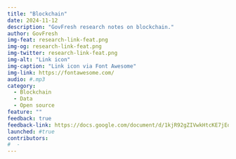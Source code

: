 ```yaml
---
title: "Blockchain"
date: 2024-11-12
description: "GovFresh research notes on blockchain."
author: GovFresh
img-feat: research-link-feat.png
img-og: research-link-feat.png
img-twitter: research-link-feat.png
img-alt: "Link icon"
img-caption: "Link icon via Font Awesome"
img-link: https://fontawesome.com/
audio: #.mp3
category:
  - Blockchain
  - Data
  - Open source
feature: ""
feedback: true
feedback-link: https://docs.google.com/document/d/1kjR92gZIVwkHtcKE7jEoEoGzmCr4ddkoVKE0MUzjZJM/edit?usp=sharing
launched: #true
contributors:
#  - 
---
```

